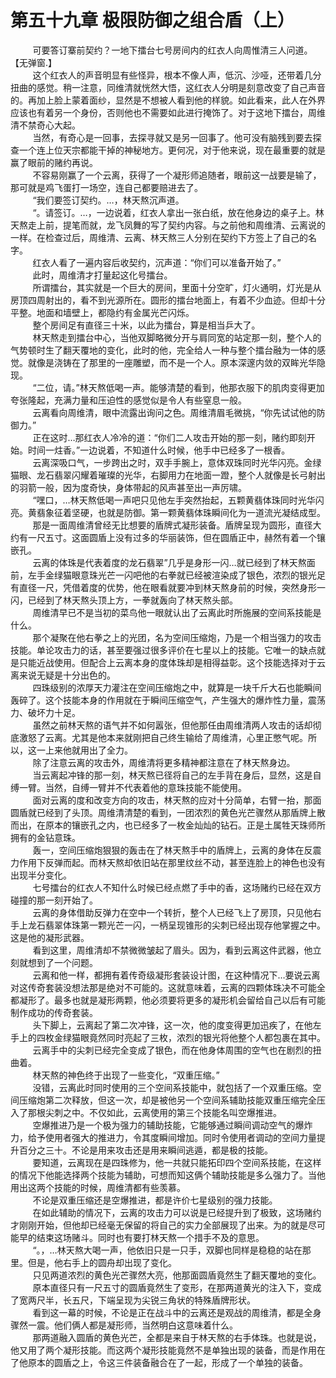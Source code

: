 <h1>第五十九章 极限防御之组合盾（上）</h1>
<div id="content">&nbsp&nbsp&nbsp&nbsp&nbsp&nbsp&nbsp&nbsp
 可要答订寨前契约？一地下擂台七号房间内的红衣人向周惟清三人问道。【无弹窗.】
 <br/>&nbsp&nbsp&nbsp&nbsp&nbsp&nbsp&nbsp&nbsp
 这个红衣人的声音明显有些怪异，根本不像人声，低沉、沙哑，还带着几分扭曲的感觉。稍一注意，同维清就恍然大悟，这红衣人分明是刻意改变了自己声音的。再加上脸上蒙着面纱，显然是不想被人看到他的样貌。如此看来，此人在外界应该也有着另一个身份，否则他也不需要如此进行掩饰了。对于这地下擂台，周维清不禁奇心大起。
 <br/>&nbsp&nbsp&nbsp&nbsp&nbsp&nbsp&nbsp&nbsp
 当然，有奇心是一回事，去探寻就又是另一回事了。他可没有脑残到要去探查一个连上位天宗都能干掉的神秘地方。更何况，对于他来说，现在最重要的就是赢了眼前的赌约再说。
 <br/>&nbsp&nbsp&nbsp&nbsp&nbsp&nbsp&nbsp&nbsp
 不容易刚赢了一个云离，获得了一个凝形师追随者，眼前这一战要是输了，那可就是鸡飞蛋打一场空，连自己都要赔进去了。
 <br/>&nbsp&nbsp&nbsp&nbsp&nbsp&nbsp&nbsp&nbsp
 “我们要签订契约。…，林天熬沉声道。
 <br/>&nbsp&nbsp&nbsp&nbsp&nbsp&nbsp&nbsp&nbsp
 “。请签订。…，一边说着，红衣人拿出一张白纸，放在他身边的桌子上。林天熬走上前，提笔而就，龙飞凤舞的写了契约内容。与之前他和周维清、云离说的一样。在检查过后，周维清、云离、林天熬三人分别在契约下方签上了自己的名字。
 <br/>&nbsp&nbsp&nbsp&nbsp&nbsp&nbsp&nbsp&nbsp
 红衣人看了一遍内容后收契约，沉声道：“你们可以准备开始了。”
 <br/>&nbsp&nbsp&nbsp&nbsp&nbsp&nbsp&nbsp&nbsp
 此时，周维清才打量起这化号擂台。
 <br/>&nbsp&nbsp&nbsp&nbsp&nbsp&nbsp&nbsp&nbsp
 所谓擂台，其实就是一个巨大的房间，里面十分空旷，灯火通明，灯光是从房顶四周射出的，看不到光源所在。圆形的擂台地面上，有着不少血迹。但却十分平整。地面和墙壁上，都隐约有金属光芒闪烁。
 <br/>&nbsp&nbsp&nbsp&nbsp&nbsp&nbsp&nbsp&nbsp
 整个房间足有直径三十米，以此为擂台，算是相当乒大了。
 <br/>&nbsp&nbsp&nbsp&nbsp&nbsp&nbsp&nbsp&nbsp
 林天熬走到擂台中心，当他双脚略微分开与肩同宽的站定那一刻，整个人的气势顿时生了翻天覆地的变化，此时的他，完全给人一种与整个擂台融为一体的感觉。就像是浇铸在了那里的一座雕塑，而不是一个人。原本深邃内敛的双眸光华隐现。
 <br/>&nbsp&nbsp&nbsp&nbsp&nbsp&nbsp&nbsp&nbsp
 “二位，请。”林天熬低喝一声。能够清楚的看到，他那衣服下的肌肉变得更加夸张隆起，充满力量和压迫性的感觉似是令人有些窒息一般。
 <br/>&nbsp&nbsp&nbsp&nbsp&nbsp&nbsp&nbsp&nbsp
 云离看向周维清，眼中流露出询问之色。周维清眉毛微挑，“你先试试他的防御力。”
 <br/>&nbsp&nbsp&nbsp&nbsp&nbsp&nbsp&nbsp&nbsp
 正在这时…那红衣人冷冷的道：“你们二人攻击开始的那一刻，赌约即刻开始。时间一炷香。”一边说着，不知道什么时候，他手中已经多了一根香。
 <br/>&nbsp&nbsp&nbsp&nbsp&nbsp&nbsp&nbsp&nbsp
 云离深吸口气，一步跨出之时，双手手腕上，意体双珠同时光华闪亮。金绿猫眼、龙石翡翠闪耀着璀璨的光华，右脚用力在地面一蹬，整个人就像是长弓射出的羽箭一般，因为度奇快，身体带起的风声甚至出一声厉啸。
 <br/>&nbsp&nbsp&nbsp&nbsp&nbsp&nbsp&nbsp&nbsp
 “嘿口，…林天熬低喝一声吧只见他左手突然抬起，五颗黄翡体珠同时光华闪亮。黄翡象征着坚硬，也就是防御。第一颗黄翡体珠瞬间化为一道流光凝结成型。
 <br/>&nbsp&nbsp&nbsp&nbsp&nbsp&nbsp&nbsp&nbsp
 那是一面周维清曾经无比想要的盾牌式凝形装备。盾牌呈现为圆形，直径大约有一尺五寸。这面圆盾上没有过多的华丽装饰，但在圆盾正中，赫然有着一个镶嵌孔。
 <br/>&nbsp&nbsp&nbsp&nbsp&nbsp&nbsp&nbsp&nbsp
 云离的体珠是代表着度的龙石翡翠”几乎是身形一闪…就已经到了林天熬面前，左手金绿猫眼意珠光芒一闪吧他的右拳就已经被渲染成了银色，浓烈的银光足有直径一尺，凭借着度的优势，他在眼看就要冲到林天熬身前的时候，突然身形一闪，已经到了林天熬头顶上方，一拳就轰向了林天熬头部。
 <br/>&nbsp&nbsp&nbsp&nbsp&nbsp&nbsp&nbsp&nbsp
 周维清早已不是当初的菜鸟他一眼就认出了云离此时所施展的空间系技能是什么。
 <br/>&nbsp&nbsp&nbsp&nbsp&nbsp&nbsp&nbsp&nbsp
 那个凝聚在他右拳之上的光团，名为空间压缩炮，乃是一个相当强力的攻击技能。单论攻击力的话，甚至要强过很多评价在七星以上的技能。它唯一的缺点就是只能近战使用。但配合上云离本身的度体珠却是相得益彰。这个技能选择对于云离来说无疑是十分出色的。
 <br/>&nbsp&nbsp&nbsp&nbsp&nbsp&nbsp&nbsp&nbsp
 四珠级别的浓厚天力灌注在空间压缩炮之中，就算是一块千斤大石也能瞬间轰碎了。这个技能本身的作用就在于瞬间压缩空气，产生强大的爆炸性力量，震荡力、破坏力十足。
 <br/>&nbsp&nbsp&nbsp&nbsp&nbsp&nbsp&nbsp&nbsp
 虽然之前林天熬的语气并不如何嚣张，但他那任由周维清两人攻击的话却彻底激怒了云离。尤其是他本来就刚把自己终生输给了周维清，心里正憋气呢。所以，这一上来他就用出了全力。
 <br/>&nbsp&nbsp&nbsp&nbsp&nbsp&nbsp&nbsp&nbsp
 除了注意云离的攻击外，周维清将更多精神都注意在了林天熬身边。
 <br/>&nbsp&nbsp&nbsp&nbsp&nbsp&nbsp&nbsp&nbsp
 当云离起冲锋的那一刻，林天熬已径将自己的左手背在身后，显然，这是自缚一臂。当然，自缚一臂并不代表着他的意珠技能不能使用。
 <br/>&nbsp&nbsp&nbsp&nbsp&nbsp&nbsp&nbsp&nbsp
 面对云离的度和改变方向的攻击，林天熬的应对十分简单，右臂一抬，那面圆盾就已经到了头顶。周维清清楚的看到，一团浓烈的黄色光芒骤然从那盾牌上散而出，在原本的镶嵌孔之内，也已经多了一枚金灿灿的钻石。正是土属牲天珠师所拥有的金钻意珠。
 <br/>&nbsp&nbsp&nbsp&nbsp&nbsp&nbsp&nbsp&nbsp
 轰一，空间压缩炮狠狠的轰击在了林天熬手中的盾牌上，云离的身体在反震力作用下反弹而起。而林天熬却依旧站在那里纹丝不动，甚至连脸上的神色也没有出现半分变化。
 <br/>&nbsp&nbsp&nbsp&nbsp&nbsp&nbsp&nbsp&nbsp
 七号擂台的红衣人不知什么时候已经点燃了手中的香，这场赌约已经在双方碰撞的那一刻开始了。
 <br/>&nbsp&nbsp&nbsp&nbsp&nbsp&nbsp&nbsp&nbsp
 云离的身体借助反弹力在空中一个转折，整个人已经飞上了房顶，只见他右手上龙石翡翠体珠第一颗光芒一闪，一柄呈现锥形的尖刺已经出现存他掌握之中。这是他的凝形武器。
 <br/>&nbsp&nbsp&nbsp&nbsp&nbsp&nbsp&nbsp&nbsp
 看到这里，周维清却不禁微微皱起了眉头。因为，看到云离这件武器，他立刻就想到了一个问题。
 <br/>&nbsp&nbsp&nbsp&nbsp&nbsp&nbsp&nbsp&nbsp
 云离和他一样，都拥有着传奇级凝形套装设计图，在这种情况下…要说云离对这传奇套装没想法那是绝对不可能的。这就意味着，云离的四颗体珠决不可能全都凝形了。最多也就是凝形两颗，他必须要将更多的凝形机会留给自己以后有可能制作成功的传奇套装。
 <br/>&nbsp&nbsp&nbsp&nbsp&nbsp&nbsp&nbsp&nbsp
 头下脚上，云离起了第二次冲锋，这一次，他的度变得更加迅疾了，在他左手上的四枚金绿猫眼竟然同时亮起了三枚，浓烈的银光将他整个人都包裹在其中。
 <br/>&nbsp&nbsp&nbsp&nbsp&nbsp&nbsp&nbsp&nbsp
 云离手中的尖刺已经完全变成了银色，而在他身体周围的空气也在剧烈的扭曲着。
 <br/>&nbsp&nbsp&nbsp&nbsp&nbsp&nbsp&nbsp&nbsp
 林天熬的神色终于出现了一些变化，“双重压缩。”
 <br/>&nbsp&nbsp&nbsp&nbsp&nbsp&nbsp&nbsp&nbsp
 没错，云离此时同时使用的三个空间系技能中，就包括了一个双重压缩。空间压缩炮第二次释放，但这一次，却是被他另一个空间系辅助技能双重压缩完全压入了那根尖刺之中。不仅如此，云离使用的第三个技能名叫空爆推进。
 <br/>&nbsp&nbsp&nbsp&nbsp&nbsp&nbsp&nbsp&nbsp
 空爆推进乃是一个极为强力的辅助技能，它能够通过瞬间调动空气的爆炸力，给予使用者强大的推进力，令其度瞬间增加。同时令使用者调动的空间力量提升百分之三十。不论是用来攻击还是用来瞬间逃遁，都是极的技能。
 <br/>&nbsp&nbsp&nbsp&nbsp&nbsp&nbsp&nbsp&nbsp
 要知道，云离现在是四珠修为，他一共就只能拓印四个空间系技能，在这样的情况下他能选择两个技能为辅助，可想而知这俩个辅助技能是多么强力了。当他用出这两个技能的时候，周维清都有些羡慕。
 <br/>&nbsp&nbsp&nbsp&nbsp&nbsp&nbsp&nbsp&nbsp
 不论是双重压缩还是空爆推进，都是许价七星级别的强力技能。
 <br/>&nbsp&nbsp&nbsp&nbsp&nbsp&nbsp&nbsp&nbsp
 在如此辅助的情况下，云离的攻击力可以说是已经提升到了极致，这场赌约才刚刚开始，但他却已经毫无保留的将自己的实力全部展现了出来。为的就是尽可能早的结束这场赌斗。同时也有要打林天熬一个措手不及的意思。
 <br/>&nbsp&nbsp&nbsp&nbsp&nbsp&nbsp&nbsp&nbsp
 “。，…林天熬大喝一声，他依旧只是一只手，双脚也同样是稳稳的站在那里。但是，他右手上的圆舟却出现了变化。
 <br/>&nbsp&nbsp&nbsp&nbsp&nbsp&nbsp&nbsp&nbsp
 只见两道浓烈的黄色光芒骤然大亮，他那面圆盾竟然生了翻天覆地的变化。
 <br/>&nbsp&nbsp&nbsp&nbsp&nbsp&nbsp&nbsp&nbsp
 原本直径只有一尺五寸的圆盾竟然生了变形，在那两道黄光的注入下，变成了宽两尺半，长五尺，下端呈现为尖锐三角状的特殊盾牌形状。
 <br/>&nbsp&nbsp&nbsp&nbsp&nbsp&nbsp&nbsp&nbsp
 看到这一幕的时候，不论是正在战斗中的云离还是观战的周维清，都是全身骤然一震。他们俩人都是凝形师，当然明白这意味着什么。
 <br/>&nbsp&nbsp&nbsp&nbsp&nbsp&nbsp&nbsp&nbsp
 那两道融入圆盾的黄色光芒，全都是来自于林天熬的右手体珠。也就是说，他又用了两个凝形技能。而这两个凝形技能竟然不是单独出现的装备，而是作用在了他原本的圆盾之上，令这三件装备融合在了一起，形成了一个单独的装备。
 <br/>&nbsp&nbsp&nbsp&nbsp&nbsp&nbsp&nbsp&nbsp
 <br/>&nbsp&nbsp&nbsp&nbsp&nbsp&nbsp&nbsp&nbsp
</div>
